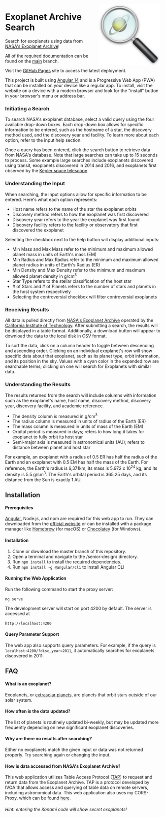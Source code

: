 <p align="center">
  <img src="https://github.com/jarvisar/senior-design/blob/master/src/assets/icon.png" width="200px" style="float: right; margin-left: 10px;"/>

# Exoplanet Archive Search

 Search for exoplanets using data from [NASA's Exoplanet Archive](https://exoplanetarchive.ipac.caltech.edu/cgi-bin/TblView/nph-tblView?app=ExoTbls&config=PSCompPars)!
 
All of the required documentation can be found on the [main](https://GitHub.com/jarvisar/senior-design) branch.

Visit the [GitHub Pages](https://jarvisar.github.io/senior-design) site to access the latest deployment.

This project is built using [Angular 14](https://angular.io/) and is a Progressive Web App (PWA) that can be installed on your device like a regular app. To install, visit the website on a device with a modern browser and look for the "install" button in your browser's menu or address bar.
      
 ### Initiating a Search
 
 To search NASA's exoplanet database, select a valid query using the four available drop-down boxes. 
      Each drop-down box allows for specific information to be entered, such as the hostname of a star, the discovery 
      method used, and the discovery year and facility. To learn more about each option, refer to the input help section. 
      
Once a query has been entered, click the search button to retrieve data from NASA's database. Note that large searches
      can take up to 15 seconds to process. Some example large searches include exoplanets discovered using transit, exoplanets 
      discovered in 2014 and 2016, and exoplanets first observed by the [Kepler space telescope](https://www.nasa.gov/mission_pages/kepler/overview/index.html).
      
 ### Understanding the Input
 
When searching, the input options allow for specific information to be entered. Here's what each option represents:
 
 * Host name refers to the name of the star the exoplanet orbits
 * Discovery method refers to how the exoplanet was first discovered
 * Discovery year refers to the year the exoplanet was first found
 * Discovery facility refers to the facility or observatory that first discovered the exoplanet
 
Selecting the checkbox next to the help button will display additional inputs:
  
  * Min Mass and Max Mass refer to the minimum and maximum allowed planet mass in units of Earth's mass (EM)
  * Min Radius and Max Radius refer to the minimum and maximum allowed planet radius in units of Earth's Radius (ER)
  * Min Density and Max Density refer to the minimum and maximum allowed planet density in g/cm<sup>3</sup>
  * Star Type refers to the stellar classification of the host star
  * \# of Stars and \# of Planets refers to the number of stars and planets in the host system respectively
  * Selecting the controversial checkbox will filter controversial exoplanets

### Receiving Results

All data is pulled directly from [NASA's Exoplanet Archive](https://exoplanetarchive.ipac.caltech.edu/cgi-bin/TblView/nph-tblView?app=ExoTbls&config=PSCompPars) operated by the [California Institute of Technology](https://www.ipac.caltech.edu/). After submitting a search, the results will be displayed in a table format. Additionally, a download button will appear to download the data to the local disk in CSV format. 

To sort the data, click on a column header to toggle between descending and ascending order. 
        Clicking on an individual exoplanet's row will show specific data about that exoplanet, such as its planet type, orbit information, and its position in the             sky. Values with a cyan color in the expanded row are searchable terms; clicking on one will search for Exoplanets with similar data.
        
### Understanding the Results

The results returned from the search will include columns with information such as the exoplanet's name, host name, discovery method, discovery year, discovery facility, and academic reference.

  * The density column is measured in g/cm<sup>3</sup>
  * The radius column is measured in units of radius of the Earth (ER)
  * The mass column is measured in units of mass of the Earth (EM)
  * Orbital period is measured in days; refers to how long it takes for exoplanet to fully orbit its host star
  * Semi-major axis is measured in astronomical units (AU); refers to distance between planet and host star

For example, an exoplanet with a radius of 0.5 ER has half the radius of the Earth and an exoplanet with 0.5 EM has half the mass of the Earth. For reference, the Earth's radius is 6,371km, its mass is 5.972 x 10<sup>24</sup> kg, and its density is 5.5 g/cm<sup>3</sup>. The Earth's orbital period is 365.25 days, and its distance from the Sun is exactly 1 AU.

## Installation

#### Prerequisites
[Angular](https://angular.io/), Node.js, and npm are required for this web app to run. They can downloaded from the [official website](https://nodejs.org/en/) or can be installed with a package manager like [Homebrew](https://brew.sh/) (for macOS) or [Chocolatey](https://chocolatey.org/) (for Windows).

#### Installation
1. Clone or download the master branch of this repository.
2. Open a terminal and navigate to the /senior-design/ directory.
3. Run `npm install` to install the required dependencies.
4. Run `npm install -g @angular/cli` to install Angular CLI

#### Running the Web Application

Run the following command to start the proxy server:

` ng serve `

The development server will start on port 4200 by default. The server is accessed at

` http://localhost:4200 `

#### Query Parameter Support

The web app also supports query parameters. For example, if the query is `localhost:4200/?disc_year=2011`, it automatically searches for exoplanets discovered in 2011.


## FAQ

#### What is an exoplanet?

Exoplanets, or [extrasolar planets](https://exoplanets.nasa.gov/what-is-an-exoplanet/overview/), are planets that orbit stars outside of our solar system.

#### How often is the data updated?

The list of planets is routinely updated bi-weekly, but may be updated more frequently depending on new significant exoplanet discoveries.

#### Why are there no results after searching?

Either no exoplanets match the given input or data was not returned properly. Try searching again or changing the input.

#### How is data accessed from NASA's Exoplanet Archive?

This web application utilizes Table Access Protocol ([TAP](https://www.ivoa.net/documents/TAP/)) to request and return data from the Exoplanet Archive. TAP is a protocol developed by IVOA that allows access and querying of table data on remote servers, including astronomical data. This web application also uses my CORS-Proxy, which can be found [here](https://github.com/jarvisar/cors-proxy).


###### Hint: entering the Konami code will show secret exoplanets!
